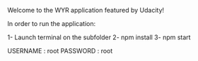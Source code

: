 Welcome to the WYR application featured by Udacity!

In order to run the application:

1- Launch terminal on the subfolder
2- npm install
3- npm start

USERNAME : root
PASSWORD : root
